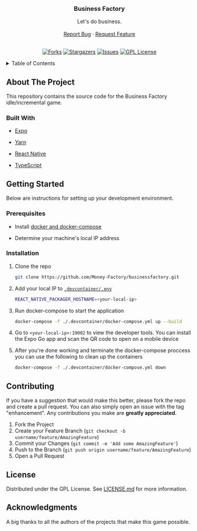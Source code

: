 <!-- markdownlint-disable MD033 MD041 -->
<br />
<div align="center">
  <h3 align="center">Business Factory</h3>

  <p align="center">
    Let's do business.
    <br />
    <br />
    <a href="https://github.com/Money-Factory/businessfactory/issues">Report Bug</a>
    ·
    <a href="https://github.com/Money-Factory/businessfactory/issues">Request Feature</a>
    <br />
    <br />
  </p>

[![Forks][forks-shield]][forks-url]
[![Stargazers][stars-shield]][stars-url]
[![Issues][issues-shield]][issues-url]
[![GPL License][license-shield]][license-url]

</div>

<details>
  <summary>Table of Contents</summary>
  <ol>
    <li>
      <a href="#about-the-project">About The Project</a>
      <ul>
        <li><a href="#built-with">Built With</a></li>
      </ul>
    </li>
    <li>
      <a href="#getting-started">Getting Started</a>
      <ul>
        <li><a href="#prerequisites">Prerequisites</a></li>
        <li><a href="#installation">Installation</a></li>
      </ul>
    </li>
    <li><a href="#contributing">Contributing</a></li>
    <li><a href="#license">License</a></li>
    <li><a href="#acknowledgments">Acknowledgments</a></li>
  </ol>
</details>

<!-- markdownlint-enable MD033 -->

## About The Project

This repository contains the source code for the Business Factory idle/incremental game.

### Built With

- [Expo](https://expo.dev/)

- [Yarn](https://yarnpkg.com/)

- [React Native](https://reactnative.dev/)

- [TypeScript](https://www.typescriptlang.org/)

## Getting Started

Below are instructions for setting up your development environment.

### Prerequisites

- Install [docker and docker-compose](https://docs.docker.com/get-docker/)

- Determine your machine's local IP address

### Installation

1. Clone the repo

   ```sh
   git clone https://github.com/Money-Factory/businessfactory.git
   ```

1. Add your local IP to [`.devcontainer/.env`](.devcontainer/.env)

   ```sh
   REACT_NATIVE_PACKAGER_HOSTNAME=<your-local-ip>
   ```

1. Run docker-compose to start the application

   ```sh
   docker-compose -f ./.devcontainer/docker-compose.yml up --build
   ```

1. Go to `<your-local-ip>:19002` to view the developer tools. You can install the Expo Go app and scan the QR code to open on a mobile device

1. After you're done working and terminate the docker-compose proccess you can use the following to clean up the containers

   ```sh
   docker-compose -f ./.devcontainer/docker-compose.yml down
   ```

## Contributing

If you have a suggestion that would make this better, please fork the repo and create a pull request. You can also simply open an issue with the tag "enhancement". Any contributions you make are **greatly appreciated**.

1. Fork the Project
2. Create your Feature Branch (`git checkout -b username/feature/AmazingFeature`)
3. Commit your Changes (`git commit -m 'Add some AmazingFeature'`)
4. Push to the Branch (`git push origin username/feature/AmazingFeature`)
5. Open a Pull Request

## License

Distributed under the GPL License. See [LICENSE.md](LICENSE.md) for more information.

## Acknowledgments

A big thanks to all the authors of the projects that make this game possible.

<!-- MARKDOWN LINKS & IMAGES -->
<!-- https://www.markdownguide.org/basic-syntax/#reference-style-links -->

[forks-shield]: https://img.shields.io/github/forks/Money-Factory/businessfactory.svg?style=for-the-badge
[forks-url]: https://github.com/Money-Factory/businessfactory/network/members
[stars-shield]: https://img.shields.io/github/stars/Money-Factory/businessfactory.svg?style=for-the-badge
[stars-url]: https://github.com/Money-Factory/businessfactory/stargazers
[issues-shield]: https://img.shields.io/github/issues/Money-Factory/businessfactory.svg?style=for-the-badge
[issues-url]: https://github.com/Money-Factory/businessfactory/issues
[license-shield]: https://img.shields.io/github/license/Money-Factory/businessfactory.svg?style=for-the-badge
[license-url]: https://github.com/alexwaibel/Money-Factory/businessfactory/blob/main/LICENSE.md
